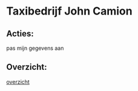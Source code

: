 # Taxibedrijf John Camion

## Acties:

pas mijn gegevens aan

## Overzicht:

[overzicht](overzicht.html)
